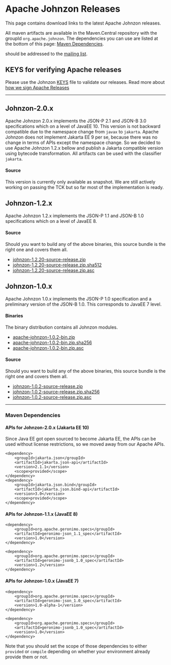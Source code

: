 <!---
Licensed to the Apache Software Foundation (ASF) under one
or more contributor license agreements.  See the NOTICE file
distributed with this work for additional information
regarding copyright ownership.  The ASF licenses this file
to you under the Apache License, Version 2.0 (the
"License"); you may not use this file except in compliance
with the License.  You may obtain a copy of the License at

  http://www.apache.org/licenses/LICENSE-2.0

Unless required by applicable law or agreed to in writing,
software distributed under the License is distributed on an
"AS IS" BASIS, WITHOUT WARRANTIES OR CONDITIONS OF ANY
KIND, either express or implied.  See the License for the
specific language governing permissions and limitations
under the License.
-->
# Apache Johnzon Releases

This page contains download links to the latest Apache Johnzon releases.

All maven artifacts are available in the Maven.Central repository with the groupId ``org.apache.johnzon``. 
The dependencies you can use are listed at the bottom of this page: [Maven Dependencies](#Maven_Dependencies).


should be addressed to the [mailing list](http://johnzon.apache.org/mail-lists.html).

## KEYS for verifying Apache releases

Please use the Johnzon [KEYS](https://www.apache.org/dist/johnzon/KEYS) file to validate our releases.
Read more about [how we sign Apache Releases](http://www.apache.org/info/verification.html)


----------

## Johnzon-2.0.x

Apache Johnzon 2.0.x implements the JSON-P 2.1 and JSON-B 3.0 specifications which on a level of JavaEE 10. This version is not backward compatible due to the namespace change from `javax` to `jakarta`. 
Apache Johnzon does not implement Jakarta EE 9 per se, because there was no change in terms of APIs except the namespace change. 
So we decided to use Apache Johnzon 1.2.x bellow and publish a Jakarta compatible version using bytecode transformation. All artifacts can be used with the classifier `jakarta`.

#### Source

This version is currently only available as snapshot. 
We are still actively working on passing the TCK but so far most of the implementation is ready.

## Johnzon-1.2.x

Apache Johnzon 1.2.x implements the JSON-P 1.1 and JSON-B 1.0 specifications which on a level of JavaEE 8.

#### Source
Should you want to build any of the above binaries, this source bundle is the right one and covers them all.

* [johnzon-1.2.20-source-release.zip](https://www.apache.org/dyn/closer.lua/1.2.20/johnzon-1.2.20-source-release.zip)
* [johnzon-1.2.20-source-release.zip.sha512](https://www.apache.org/dist/johnzon/1.2.20/johnzon-1.2.20-source-release.zip.sha512)
* [johnzon-1.2.20-source-release.zip.asc](https://www.apache.org/dist/johnzon/1.2.20/johnzon-1.2.20-source-release.zip.asc)


## Johnzon-1.0.x

Apache Johnzon 1.0.x implements the JSON-P 1.0 specification and a preliminary version of the JSON-B 1.0.
This corresponds to JavaEE 7 level.

#### Binaries
The binary distribution contains all Johnzon modules.

* [apache-johnzon-1.0.2-bin.zip](https://www.apache.org/dyn/closer.lua/johnzon/johnzon-1.0.2/apache-johnzon-1.0.2-bin.zip)
* [apache-johnzon-1.0.2-bin.zip.sha256](https://www.apache.org/dist/johnzon/johnzon-1.0.2/apache-johnzon-1.0.2-bin.zip.sha256)
* [apache-johnzon-1.0.2-bin.zip.asc](https://www.apache.org/dist/johnzon/johnzon-1.0.2/apache-johnzon-1.0.2-bin.zip.asc)

#### Source
Should you want to build any of the above binaries, this source bundle is the right one and covers them all.

* [johnzon-1.0.2-source-release.zip](https://www.apache.org/dyn/closer.lua/johnzon/johnzon-1.0.2/apache-johnzon-1.0.2-source-release.zip)
* [johnzon-1.0.2-source-release.zip.sha256](https://www.apache.org/dist/johnzon/johnzon-1.0.2/apache-johnzon-1.0.2-source-release.zip.sha256)
* [johnzon-1.0.2-source-release.zip.asc](https://www.apache.org/dist/johnzon/johnzon-1.0.2/apache-johnzon-1.0.2-source-release.zip.asc)

-------

### Maven Dependencies

#### APIs for Johnzon-2.0.x (Jakarta EE 10)

Since Java EE got open sourced to become Jakarta EE, the APIs can be used without license restrictions, so we moved away from our Apache APIs.

    <dependency>
        <groupId>jakarta.json</groupId>
        <artifactId>jakarta.json-api</artifactId>
        <version>2.1.1</version>
        <scope>provided</scope>
    </dependency>
    <dependency>
        <groupId>jakarta.json.bind</groupId>
        <artifactId>jakarta.json.bind-api</artifactId>
        <version>3.0</version>
        <scope>provided</scope>
    </dependency>

#### APIs for Johnzon-1.1.x (JavaEE 8)

    <dependency>
        <groupId>org.apache.geronimo.specs</groupId>
        <artifactId>geronimo-json_1.1_spec</artifactId>
        <version>1.0</version>
    </dependency>

    <dependency>
        <groupId>org.apache.geronimo.specs</groupId>
        <artifactId>geronimo-jsonb_1.0_spec</artifactId>
        <version>1.2</version>
    </dependency>

#### APIs for Johnzon-1.0.x (JavaEE 7)

    <dependency>
        <groupId>org.apache.geronimo.specs</groupId>
        <artifactId>geronimo-json_1.0_spec</artifactId>
        <version>1.0-alpha-1</version>
    </dependency>

    <dependency>
        <groupId>org.apache.geronimo.specs</groupId>
        <artifactId>geronimo-jsonb_1.0_spec</artifactId>
        <version>1.0</version>
    </dependency>

Note that you should set the scope of those dependencies to either `provided` or `compile` depending on whether your environment already provide them or not.
